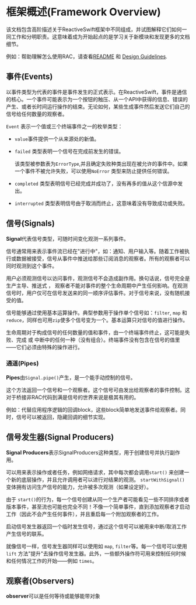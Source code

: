 # 框架概述(Framework Overview)

该文档包含高阶描述关于ReactiveSwift框架中不同组成，并试图解释它们如何一同工作和分明职责。这意味着成为开始起点的是学习关于新模块和发现更多的文档细节。

例如：帮助理解怎么使用RAC，请查看[README](http://reactivecocoa.io/reactiveswift/docs/README.md) 和 [Design Guidelines](http://reactivecocoa.io/reactiveswift/docs/latest/DesignGuidelines.md).



## 事件(Events)

以事件类型为代表的事件是事件发生的正式表示。在ReactiveSwift，事件是通信的核心。一个事件可能表示为一个按钮的触压、从一个API中获得的信息、错误的产生、或者长时间运行操作的结束。无论如何，某些生成事件然后发送它们自己的信号给任何数量的观察者。

`Event` 表示一个值或三个终端事件之一的枚举类型：

+ `value`事件提供一个从来源处的新值。

+ `failed` 类型表明一个信号在完成前发生的错误。

  该类型被参数表为`ErrorType`,并且确定失败种类出现在被允许的事件中。如果一个事件不被允许失败，可以使用`NoError` 类型来防止提供任何错误。

+ `completed` 类型表明信号已经完成并成功了，没有再多的值从这个信源中发出。

+ `interrupted` 类型表明信号由于取消而终止，这意味着没有导致成功或失败。

## 信号(Signals)

**Signal**代表信号类型，可随时间变化观测一系列事件。

信号通常用来表示事件流已经在"进行中"，如：通知、用户输入等。随着工作被执行或数据被接受，信号从事件中推送给那些订阅消息的观察者。所有的观察者可以同时观测到这个事件。

用户必须观测信号以访问事件，观测信号不会造成副作用。换句话说，信号完全是生产主导、推送式 ， 观察者不能对事件的整个生命周期中产生任何影响。在观测信号时，用户仅可在信号发送来的同一顺序评估事件。对于信号来说，没有随机接受的值。

信号能够通过使用基本运算操作。典型参数用于操作单个信号如：`filter`, `map` 和 `reduce`，同样也可用`zip`使多个信号变为一个。基本运算只对信号的值进行操作。

生命周期对于构成信号的任何数量的值和事件，由一个终端事件终止，这可能是失败、完成 或 中断中的任何一种（没有组合）。终端事件没有包含在信号的值里——它们必须由特殊的操作进行。

### 通道(Pipes)

**Pipes**由`Signal.pipe()`产生，是一个能手动控制的信号。

这个方法返回一个信号和一个观察者。这个信号可由发出给观察者的事件控制。这对于桥接非RAC代码到满是信号的世界来说是极其有用的。

例如：代替应用程序逻辑的回调block，这些block简单地发送事件给观察者。同时，信号可以被返回，隐藏回调的细节实现。

## 信号发生器(Signal Producers)

**Signal Producers**表示SignalProducers这种类型，用于创建信号并执行副作用。

可以用来表示操作或者任务，例如网络请求，其中每次都会调用`start()` 来创建一个新的底层操作，并且允许调用者可以进行对结果的观测。 `startWithSignal()` 变体拥有访问生产信号的能力，允许被多次观测（如果设定好）。

由于 `start()`的行为，每一个信号创建从同一个生产者可能看见一些不同排序或者版本事件，甚至流也可能也完全不同！不像一个简单事件，直到添加观察者才启动工作（因此不会产生任何事件），并且重启每一个附加观察者的工作。

启动信号发生器返回一个临时发生信号，通过这个信号可以被用来中断/取消工作产生信号的联系。

就像信号一样，信号发生器同样可以使用如 `map`, `filter`等。每一个信号可以使用 `lift` 方法"提升"去操作信号发生器。此外，一些额外操作符可用来控制任何时候和任何情况工作的开始——例如 `times`。

## 观察者(Observers)

**observer**可以是任何等待或能够能带对象